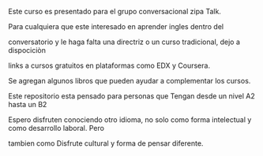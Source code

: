 Este curso es presentado para el grupo conversacional zipa Talk. 



Para cualquiera que este interesado en aprender ingles dentro del 

conversatorio y le haga falta una directriz o un curso tradicional, dejo a dispociciòn

links a cursos gratuitos en plataformas como EDX y Coursera. 


Se agregan algunos libros que pueden ayudar a complementar los cursos. 


Este repositorio esta pensado para personas que Tengan desde un nivel A2 hasta un B2



Espero disfruten conociendo otro idioma, no solo como forma intelectual y como desarrollo laboral. Pero 

tambien como Disfrute cultural y forma de pensar diferente. 


